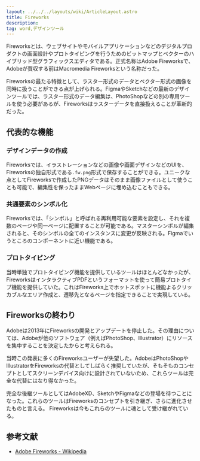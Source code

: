 ```yaml
---
layout: ../../../layouts/wiki/ArticleLayout.astro
title: Fireworks
description:
tag: word,デザインツール
---
```


Fireworksとは、ウェブサイトやモバイルアプリケーションなどのデジタルプロダクトの画面設計やプロトタイピングを行うためのビットマップとベクターのハイブリッド型グラフィックスエディタである。正式名称はAdobe Fireworksで、Adobeが買収する前はMacromedia Fireworksという名称だった。

Fireworksの最たる特徴として、ラスター形式のデータとベクター形式の画像を同時に扱うことができる点が上げられる。FigmaやSketchなどの最新のデザインツールでは、ラスター形式のデータ編集は、PhotoShopなどの別の専用ツールを使う必要があるが、Fireworksはラスターデータを直接扱えることが革新的だった。

## 代表的な機能

### デザインデータの作成
Fireworksでは、イラストレーションなどの画像や画面デザインなどのUIを、Fireworksの独自形式である`.fw.png`形式で保存することができる。ユニークな点としてFireworksで作成したPNGデータはそのまま画像ファイルとして使うことも可能で、編集性を保ったままWebページに埋め込むこともできる。

### 共通要素のシンボル化
Fireworksでは、「シンボル」と呼ばれる再利用可能な要素を設定し、それを複数のページや同一ページに配置することが可能である。マスターシンボルが編集されると、そのシンボルの全てのインスタンスに変更が反映される。Figmaでいうところのコンポーネントに近い機能である。

### プロトタイピング

当時単独でプロトタイピング機能を提供しているツールはほとんどなかったが、FireworksはインタラクティブPDFというフォーマットを使って簡易プロトタイプ機能を提供していた。これはFireworks上でホットスポットに機能よるクリッカブルなエリア作成と、遷移先となるページを指定できることで実現している。

## Fireworksの終わり

Adobeは2013年にFireworksの開発とアップデートを停止した。その理由については、Adobeが他のソフトウェア（例えばPhotoShop、Illustrator）にリソースを集中することを決定したからと考えられる。

当時この発表に多くのFireworksユーザーが失望した。AdobeはPhotoShopやIllustratorをFireworksの代替としてしばらく推奨していたが、そもそものコンセプトとしてスクリーンデバイス向けに設計されていないため、これらツールは完全な代替にはなり得なかった。

完全な後継ツールとしてはAdobeXD、SketchやFigmaなどの登場を待つことになった。これらのツールはFireworksのコンセプトを引き継ぎ、さらに進化させたものと言える。
Fireworksは今もこれらのツールに魂として受け継がれている。


## 参考文献
- [Adobe Fireworks - Wikipedia](https://ja.wikipedia.org/wiki/Adobe_Fireworks)
